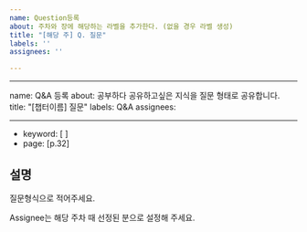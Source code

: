 ```yaml
---
name: Question등록
about: 주차와 장에 해당하는 라벨을 추가한다. (없을 경우 라벨 생성)
title: "[해당 주] Q. 질문"
labels: ''
assignees: ''

---
```


---
name: Q&A 등록
about: 공부하다 공유하고싶은 지식을 질문 형태로 공유합니다.
title: "[챕터이름] 질문"
labels: Q&A
assignees: 

---

- keyword: [ ]
- page: [p.32]

## 설명
질문형식으로 적어주세요.

Assignee는 해당 주차 때 선정된 분으로 설정해 주세요.
